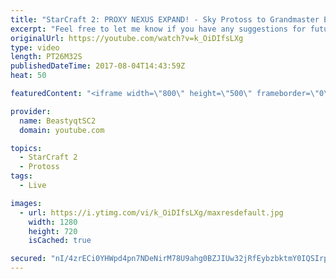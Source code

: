 ```yaml
---
title: "StarCraft 2: PROXY NEXUS EXPAND! - Sky Protoss to Grandmaster Episode 2"
excerpt: "Feel free to let me know if you have any suggestions for future videos. I hope you guys enjoy this one!  JOIN MY DISCORD CHANNEL @ https://discord.gg/aJMGAEn in order to play in INSANE CHALLENGE videos with me or just hang out to talk to other StarCraft 2 players, find practice partners of all races,"
originalUrl: https://youtube.com/watch?v=k_OiDIfsLXg
type: video
length: PT26M32S
publishedDateTime: 2017-08-04T14:43:59Z
heat: 50

featuredContent: "<iframe width=\"800\" height=\"500\" frameborder=\"0\" src=\"https://www.youtube.com/embed/k_OiDIfsLXg\" allow=\"accelerometer; autoplay; encrypted-media; gyroscope; picture-in-picture\" allowfullscreen></iframe>"

provider:
  name: BeastyqtSC2
  domain: youtube.com

topics:
  - StarCraft 2
  - Protoss
tags:
  - Live

images:
  - url: https://i.ytimg.com/vi/k_OiDIfsLXg/maxresdefault.jpg
    width: 1280
    height: 720
    isCached: true

secured: "nI/4zrECi0YHWpd4pn7NDeNirM78U9ahg0BZJIUw32jRfEybzbktmY0IQSIrpQI/icwZBrD8zQX9uvixz/UXnQc4M8myhc1prF+QM1eaHKJNP4d0djg4Yin5z/f6LlO1J3fAWw0RPBqngHaCypi4z4BD+31BNu4eVyEIMzwq489Asj3FF8AYWqXQon2ZH0HobokW1qDD2S3SLadHWggjI7NWs/TTVQZ6Qd43ieBogxAQIupDwdAy+xudL+wwn2XDVOHRR0G9mrWp20WP3m230/EmRTrhbU8V/fB0bpegb5r1veKPc9TZ/hOH0AcPNz9UjC3Cnxjnm78MZTXaVCk0fZT3f0ALagT+NLo4B8PKwirbSzKdk+wWythQjlae/kiRejqqdBfxlYX2XDBVf1jsk+8WwOImkzGn3IgGyDdANgs=;OFPhLuB6yNWGjcUYJQPFFw=="
---
```


